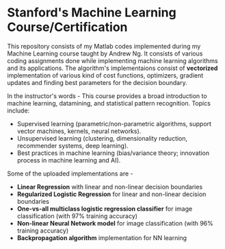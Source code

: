 # Stanford's Machine Learning Course/Certification
This repository consists of my Matlab codes implemented during my Machine Learning course taught by Andrew Ng.
It consists of various coding assignments done while implementing machine learning algorithms and its applications.
The algorithm's implementaions consist of <b>vectorized</b> implementation of various kind of cost functions, optimizers, gradient updates and finding best parameters for the decision boundary.

In the instructor's words - This course provides a broad introduction to machine learning, datamining, and statistical pattern recognition. Topics include: 
<ul>
<li> Supervised learning (parametric/non-parametric algorithms, support vector machines, kernels, neural networks).</li>
<li> Unsupervised learning (clustering, dimensionality reduction, recommender systems, deep learning).</li>
<li> Best practices in machine learning (bias/variance theory; innovation process in machine learning and AI).</li>
</ul>

Some of the uploaded implementations are -
<ul>
<li> <b>Linear Regression</b> with linear and non-linear decision boundaries</b></li>
<li> <b>Regularized Logistic Regression</b> for linear and non-linear decision boundaries</b></li>
<li> <b>One-vs-all multiclass logistic regression classifier</b> for image classification (with 97% training accuracy)</li>
<li> <b>Non-linear Neural Network model</b> for image classification (with 96% training accuracy)</li>
<li> <b>Backpropagation algorithm</b> implementation for NN learning</li>
</ul>

